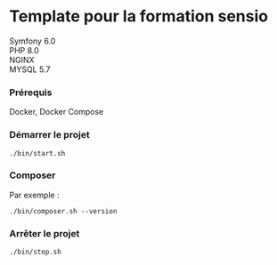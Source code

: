 # Template pour la formation sensio
Symfony 6.0  
PHP 8.0  
NGINX  
MYSQL 5.7

### Prérequis
Docker, Docker Compose

### Démarrer le projet
```shell
./bin/start.sh
```

### Composer
Par exemple :
```shell
./bin/composer.sh --version
```

### Arrêter le projet
```shell
./bin/stop.sh
```
